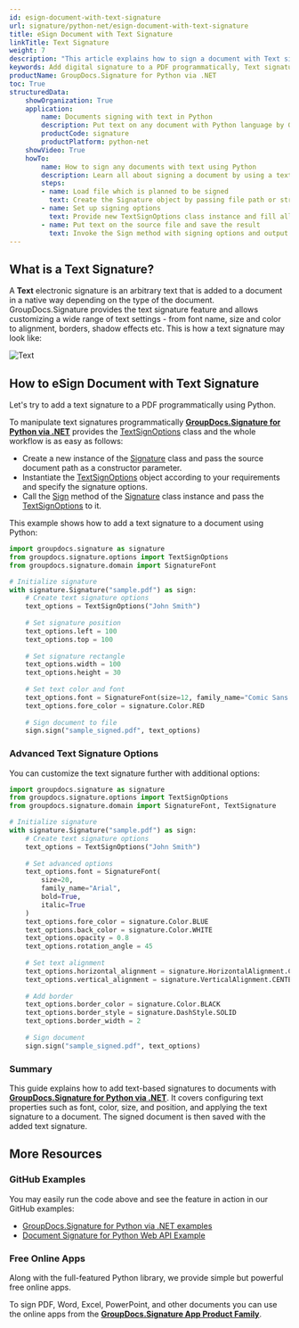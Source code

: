 ```yaml
---
id: esign-document-with-text-signature
url: signature/python-net/esign-document-with-text-signature
title: eSign Document with Text Signature
linkTitle: Text Signature
weight: 7
description: "This article explains how to sign a document with Text signature using GroupDocs.Signature for Python via .NET API. Learn how to add a digital signature to a PDF programmatically in Python."
keywords: Add digital signature to a PDF programmatically, Text signature, python text signature, python digital signature
productName: GroupDocs.Signature for Python via .NET
toc: True
structuredData:
    showOrganization: True
    application:    
        name: Documents signing with text in Python    
        description: Put text on any document with Python language by GroupDocs.Signature for Python via .NET APIs
        productCode: signature
        productPlatform: python-net 
    showVideo: True
    howTo:
        name: How to sign any documents with text using Python 
        description: Learn all about signing a document by using a text and Python
        steps:
        - name: Load file which is planned to be signed
          text: Create the Signature object by passing file path or stream as a constructor parameter.
        - name: Set up signing options 
          text: Provide new TextSignOptions class instance and fill all demanded data.
        - name: Put text on the source file and save the result 
          text: Invoke the Sign method with signing options and output file path or stream.
---
```

## What is a Text Signature?

A **Text** electronic signature is an arbitrary text that is added to a document in a native way depending on the type of the document. GroupDocs.Signature provides the text signature feature and allows customizing a wide range of text settings - from font name, size and color to alignment, borders, shadow effects etc. This is how a text signature may look like:  

![Text](/signature/python-net/images/esign-document-with-text-signature.png)

## How to eSign Document with Text Signature

Let's try to add a text signature to a PDF programmatically using Python.

To manipulate text signatures programmatically [**GroupDocs.Signature for Python via .NET**](https://products.groupdocs.com/signature/python-net) provides the [TextSignOptions](https://reference.groupdocs.com/signature/python-net/groupdocs.signature.options/textsignoptions) class and the whole workflow is as easy as follows:

* Create a new instance of the [Signature](https://reference.groupdocs.com/signature/python-net/groupdocs.signature/signature) class and pass the source document path as a constructor parameter.
* Instantiate the [TextSignOptions](https://reference.groupdocs.com/signature/python-net/groupdocs.signature.options/textsignoptions) object according to your requirements and specify the signature options.
* Call the [Sign](https://reference.groupdocs.com/signature/python-net/groupdocs.signature/signature/sign/) method of the [Signature](https://reference.groupdocs.com/signature/python-net/groupdocs.signature/signature) class instance and pass the [TextSignOptions](https://reference.groupdocs.com/signature/python-net/groupdocs.signature.options/textsignoptions) to it.

This example shows how to add a text signature to a document using Python:

```python
import groupdocs.signature as signature
from groupdocs.signature.options import TextSignOptions
from groupdocs.signature.domain import SignatureFont

# Initialize signature
with signature.Signature("sample.pdf") as sign:
    # Create text signature options
    text_options = TextSignOptions("John Smith")
    
    # Set signature position
    text_options.left = 100
    text_options.top = 100
    
    # Set signature rectangle
    text_options.width = 100
    text_options.height = 30
    
    # Set text color and font
    text_options.font = SignatureFont(size=12, family_name="Comic Sans MS")
    text_options.fore_color = signature.Color.RED
    
    # Sign document to file
    sign.sign("sample_signed.pdf", text_options)
```

### Advanced Text Signature Options

You can customize the text signature further with additional options:

```python
import groupdocs.signature as signature
from groupdocs.signature.options import TextSignOptions
from groupdocs.signature.domain import SignatureFont, TextSignature

# Initialize signature
with signature.Signature("sample.pdf") as sign:
    # Create text signature options
    text_options = TextSignOptions("John Smith")
    
    # Set advanced options
    text_options.font = SignatureFont(
        size=20,
        family_name="Arial",
        bold=True,
        italic=True
    )
    text_options.fore_color = signature.Color.BLUE
    text_options.back_color = signature.Color.WHITE
    text_options.opacity = 0.8
    text_options.rotation_angle = 45
    
    # Set text alignment
    text_options.horizontal_alignment = signature.HorizontalAlignment.CENTER
    text_options.vertical_alignment = signature.VerticalAlignment.CENTER
    
    # Add border
    text_options.border_color = signature.Color.BLACK
    text_options.border_style = signature.DashStyle.SOLID
    text_options.border_width = 2
    
    # Sign document
    sign.sign("sample_signed.pdf", text_options)
```

### Summary
This guide explains how to add text-based signatures to documents with [**GroupDocs.Signature for Python via .NET**](https://products.groupdocs.com/signature/python-net). It covers configuring text properties such as font, color, size, and position, and applying the text signature to a document. The signed document is then saved with the added text signature.

<!-- ### Advanced Usage Topics

To learn more about document eSign features, please refer to the [advanced usage section]({{< ref "signature/python-net/developer-guide/advanced-usage/_index.md" >}}). -->
## More Resources

### GitHub Examples

You may easily run the code above and see the feature in action in our GitHub examples:

* [GroupDocs.Signature for Python via .NET examples](https://github.com/groupdocs-signature/GroupDocs.Signature-for-Python-via-.NET)
* [Document Signature for Python Web API Example](https://github.com/groupdocs-signature/GroupDocs.Signature-for-Python-via-.NET-Web-API)

### Free Online Apps

Along with the full-featured Python library, we provide simple but powerful free online apps.

To sign PDF, Word, Excel, PowerPoint, and other documents you can use the online apps from the **[GroupDocs.Signature App Product Family](https://products.groupdocs.app/signature/family)**.